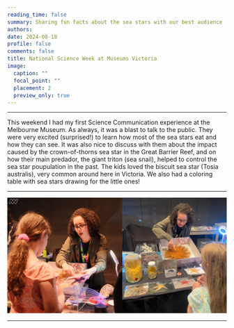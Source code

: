 ```yaml
--- 
reading_time: false
summary: Sharing fun facts about the sea stars with our best audience
authors:
date: 2024-08-18
profile: false
comments: false
title: National Science Week at Museums Victoria 
image:
  caption: ""
  focal_point: ""
  placement: 2
  preview_only: true
---
```

---

This weekend I had my first Science Communication experience at the Melbourne Museum. As always, it was a blast to talk to the
public. They were very excited (surprised!) to learn how most of the sea stars eat and how they can see. It was also nice to discuss 
with them about the impact caused by the crown-of-thorns sea star in the Great Barrier Reef, and on how their main predador, the giant triton (sea snail), 
helped to control the sea star poupulation in the past. The kids loved the biscuit sea star (Tosia australis), very common around here in Victoria. 
We also had a coloring table with sea stars drawing for the little ones! 

---

![mv1](https://raw.githubusercontent.com/rosanafcunha/website_rosanafcunha/master/content/post/MV_1/featured.png "mv1")

---
